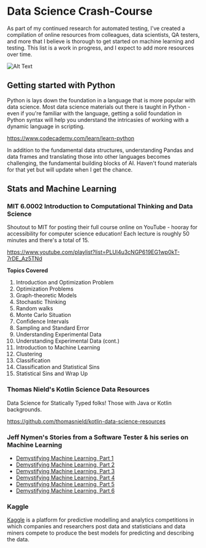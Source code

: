 # Data Science Crash-Course
As part of my continued research for automated testing, I've created a compilation of online resources from colleagues, data scientists, QA testers, and more that I believe is thorough to get started on machine learning and testing.  This list is a work in progress, and I expect to add more resources over time.

![Alt Text](https://media.giphy.com/media/OFIsBxe3v7mKI/giphy.gif)

## Getting started with Python
Python is lays down the foundation in a language that is more popular with data science.  Most data science materials out there is taught in Python - even if you're familiar with the language, getting a solid foundation in Python syntax will help you understand the intricasies of working with a dynamic language in scripting.

https://www.codecademy.com/learn/learn-python

 In addition to the fundamental data structures, understanding Pandas and data frames and translating those into other languages becomes challenging, the fundamental building blocks of AI.  Haven't found materials for that yet but will update when I get the chance. 

## Stats and Machine Learning

### MIT 6.0002 Introduction to Computational Thinking and Data Science
Shoutout to MIT for posting their full course online on YouTube - hooray for accessibility for computer science education! Each lecture is roughly 50 minutes and there's a total of 15. 

https://www.youtube.com/playlist?list=PLUl4u3cNGP619EG1wp0kT-7rDE_Az5TNd

**Topics Covered**
 1.  Introduction and Optimization Problem
 2.  Optimization Problems
 3.  Graph-theoretic Models
 4.  Stochastic Thinking
 5.  Random walks
 6.  Monte Carlo Situation
 7.  Confidence Intervals
 8.  Sampling and Standard Error
 9.  Understanding Experimental Data
 10. Understanding Experimental Data (cont.)
 11. Introduction to Machine Learning
 12. Clustering
 13. Classification
 14. Classification and Statistical Sins
 15. Statistical Sins and Wrap Up

### Thomas Nield's Kotlin Science Data Resources 
Data Science for Statically Typed folks! Those with Java or Kotlin backgrounds. 

https://github.com/thomasnield/kotlin-data-science-resources

### Jeff Nymen's __Stories from a Software Tester__ & his series on Machine Learning
* [Demystifying Machine Learning, Part 1](http://testerstories.com/2018/09/demystifying-machine-learning-part-1/)
* [Demystifying Machine Learning, Part 2](http://testerstories.com/2018/09/demystifying-machine-learning-part-2/)
* [Demystifying Machine Learning, Part 3](http://testerstories.com/2018/09/demystifying-machine-learning-part-3/)
* [Demystifying Machine Learning, Part 4](http://testerstories.com/2018/09/demystifying-machine-learning-part-4/)
* [Demystifying Machine Learning, Part 5](http://testerstories.com/2018/09/demystifying-machine-learning-part-5/)
* [Demystifying Machine Learning, Part 6](http://testerstories.com/2018/09/demystifying-machine-learning-part-6/)

### Kaggle
[Kaggle](https://www.kaggle.com/) is a platform for predictive modelling and analytics competitions in which companies and researchers post data and statisticians and data miners compete to produce the best models for predicting and describing the data.
